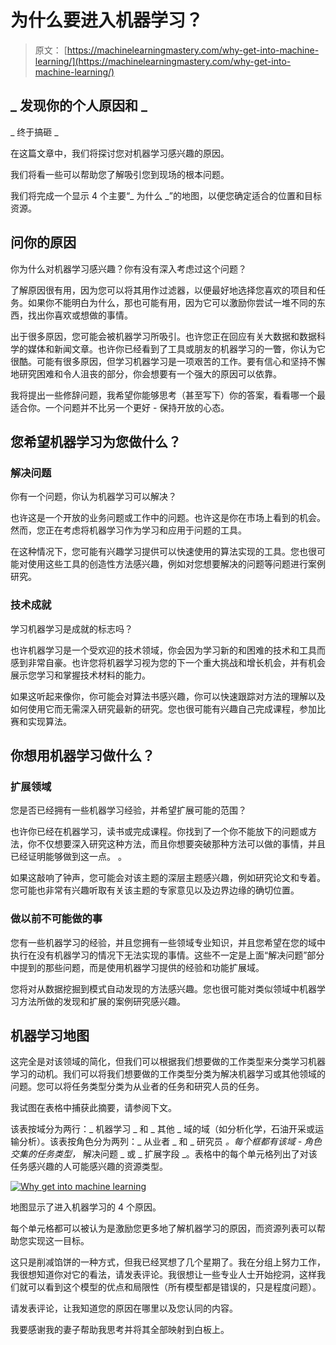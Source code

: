 # 为什么要进入机器学习？

> 原文： [https://machinelearningmastery.com/why-get-into-machine-learning/](https://machinelearningmastery.com/why-get-into-machine-learning/)

## _ 发现你的个人原因和 _
_ 终于搞砸 _

在这篇文章中，我们将探讨您对机器学习感兴趣的原因。

我们将看一些可以帮助您了解吸引您到现场的根本问题。

我们将完成一个显示 4 个主要“_ 为什么 _”的地图，以便您确定适合的位置和目标资源。

## 问你的原因

你为什么对机器学习感兴趣？你有没有深入考虑过这个问题？

了解原因很有用，因为您可以将其用作过滤器，以便最好地选择您喜欢的项目和任务。如果你不能明白为什么，那也可能有用，因为它可以激励你尝试一堆不同的东西，找出你喜欢或想做的事情。

出于很多原因，您可能会被机器学习所吸引。也许您正在回应有关大数据和数据科学的媒体和新闻文章。也许你已经看到了工具或朋友的机器学习的一瞥，你认为它很酷。可能有很多原因，但学习机器学习是一项艰苦的工作。要有信心和坚持不懈地研究困难和令人沮丧的部分，你会想要有一个强大的原因可以依靠。

我将提出一些修辞问题，我希望你能够思考（甚至写下）你的答案，看看哪一个最适合你。一个问题并不比另一个更好 - 保持开放的心态。

## 您希望机器学习为您做什么？

### 解决问题

你有一个问题，你认为机器学习可以解决？

也许这是一个开放的业务问题或工作中的问题。也许这是你在市场上看到的机会。然而，您正在考虑将机器学习作为学习和应用于问题的工具。

在这种情况下，您可能有兴趣学习提供可以快速使用的算法实现的工具。您也很可能对使用这些工具的创造性方法感兴趣，例如对您想要解决的问题等问题进行案例研究。

### 技术成就

学习机器学习是成就的标志吗？

也许机器学习是一个受欢迎的技术领域，你会因为学习新的和困难的技术和工具而感到非常自豪。也许您将机器学习视为您的下一个重大挑战和增长机会，并有机会展示您学习和掌握技术材料的能力。

如果这听起来像你，你可能会对算法书感兴趣，你可以快速跟踪对方法的理解以及如何使用它而无需深入研究最新的研究。您也很可能有兴趣自己完成课程，参加比赛和实现算法。

## 你想用机器学习做什么？

### 扩展领域

您是否已经拥有一些机器学习经验，并希望扩展可能的范围？

也许你已经在机器学习，读书或完成课程。你找到了一个你不能放下的问题或方法，你不仅想要深入研究这种方法，而且你想要突破那种方法可以做的事情，并且已经证明能够做到这一点。 。

如果这敲响了钟声，您可能会对该主题的深层主题感兴趣，例如研究论文和专着。您可能也非常有兴趣听取有关该主题的专家意见以及边界边缘的确切位置。

### 做以前不可能做的事

您有一些机器学习的经验，并且您拥有一些领域专业知识，并且您希望在您的域中执行在没有机器学习的情况下无法实现的事情。这些不一定是上面“解决问题”部分中提到的那些问题，而是使用机器学习提供的经验和功能扩展域。

您将对从数据挖掘到模式自动发现的方法感兴趣。您也很可能对类似领域中机器学习方法所做的发现和扩展的案例研究感兴趣。

## 机器学习地图

这完全是对该领域的简化，但我们可以根据我们想要做的工作类型来分类学习机器学习的动机。我们可以将我们想要做的工作类型分类为解决机器学习或其他领域的问题。您可以将任务类型分类为从业者的任务和研究人员的任务。

我试图在表格中捕获此摘要，请参阅下文。

该表按域分为两行：_ 机器学习 _ 和 _ 其他 _ 域的域（如分析化学，石油开采或运输分析）。该表按角色分为两列：_ 从业者 _ 和 _ 研究员 _。每个框都有该域 - 角色交集的任务类型，_ 解决问题 _ 或 _ 扩展字段 _。表格中的每个单元格列出了对该任务感兴趣的人可能感兴趣的资源类型。

[![Why get into machine learning](img/7d8913d78150b9b47a058d58b5487c44.jpg)](https://3qeqpr26caki16dnhd19sv6by6v-wpengine.netdna-ssl.com/wp-content/uploads/2013/11/Why-get-into-machine-learning.png)

地图显示了进入机器学习的 4 个原因。

每个单元格都可以被认为是激励您更多地了解机器学习的原因，而资源列表可以帮助您实现这一目标。

这只是削减馅饼的一种方式，但我已经冥想了几个星期了。我在分组上努力工作，我很想知道你对它的看法，请发表评论。我很想让一些专业人士开始挖洞，这样我们就可以看到这个模型的优点和局限性（所有模型都是错误的，只是程度问题）。

请发表评论，让我知道您的原因在哪里以及您认同的内容。

我要感谢我的妻子帮助我思考并将其全部映射到白板上。